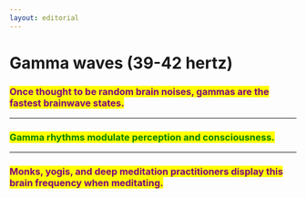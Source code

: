 ```yaml
---
layout: editorial
---
```


# Gamma waves (39-42 hertz)

<mark style="background-color:orange;"></mark>

### <mark style="color:purple;">**Once thought to be random brain noises, gammas are the fastest brainwave states.**</mark>

****

### <mark style="color:green;">**Gamma rhythms modulate perception and consciousness.**</mark>

****

### <mark style="color:purple;">**Monks, yogis, and deep meditation practitioners display this brain frequency when meditating.**</mark>



